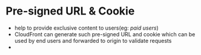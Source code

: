 

# Pre-signed URL & Cookie

- help to provide exclusive content to users(eg: *paid users*)
- CloudFront can generate such pre-signed URL and cookie which can be used by end users and forwarded to origin to validate requests
- 